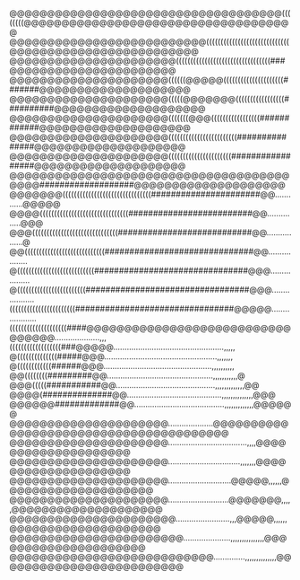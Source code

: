 @@@@@@@@@@@@@@@@@@@@@@@@@@@@@@@@@@@@((((((((@@@@@@@@@@@@@@@@@@@@@@@@@@@@@@@@@@@@
@@@@@@@@@@@@@@@@@@@@@@@@@@(((((((((((((((((((((((((((((@@@@@@@@@@@@@@@@@@@@@@@@@
@@@@@@@@@@@@@@@@@@@@@@(((((((((((((((((((((((((((((((((###@@@@@@@@@@@@@@@@@@@@@@
@@@@@@@@@@@@@@@@@@@@@((((((@@@@@(((((((((((((((((((((#######@@@@@@@@@@@@@@@@@@@@
@@@@@@@@@@@@@@@@@@@@@(((((@@@@@@@(((((((((((((((((##########@@@@@@@@@@@@@@@@@@@@
@@@@@@@@@@@@@@@@@@@@@(((((((@@@(((((((((((((((((############@@@@@@@@@@@@@@@@@@@@
@@@@@@@@@@@@@@@@@@@@@((((((((((((((((((((((((###############@@@@@@@@@@@@@@@@@@@@
@@@@@@@@@@@@@@@@@@@@@((((((((((((((((((((((#################@@@@@@@@@@@@@@@@@@@@
@@@@@@@@@@@@@@@@@@@@@@@@@@@@@@@@@@@@@@@@@###################@@@@@@@@@@@@@@@@@@@@
@@@@@@@(((((((((((((((((((((((((((((((######################@@.............@@@@@
@@@@(((((((((((((((((((((((((((((((#########################@@...............@@@
@@@((((((((((((((((((((((((((((((###########################@@.................@
@@((((((((((((((((((((((((((((##############################@@..................
@(((((((((((((((((((((((((((###############################@@@..................
@((((((((((((((((((((((((#################################@@@...................
(((((((((((((((((((((((################################@@@@@....................
((((((((((((((((((((####@@@@@@@@@@@@@@@@@@@@@@@@@@@@@@@@@....................,,,
((((((((((((((((((###@@@@@.................................................,,,,,
@((((((((((((((#####@@@..................................................,,,,,,,
@((((((((((((######@@@................................................,,,,,,,,,,
@@((((((((#########@@...............................................,,,,,,,,,,,@
@@@(((((###########@@............................................,,,,,,,,,,,,,@@
@@@@(##############@@..........................................,,,,,,,,,,,,,,@@@
@@@@@@#############@@........................................,,,,,,,,,,,,,@@@@@@
@@@@@@@@@@@@@@@@@@@@@....................@@@@@@@@@@@@@@@@@@@@@@@@@@@@@@@@@@@@@@@
@@@@@@@@@@@@@@@@@@@@@...................................,,,,@@@@@@@@@@@@@@@@@@@@
@@@@@@@@@@@@@@@@@@@@@................................,,,,,,,@@@@@@@@@@@@@@@@@@@@
@@@@@@@@@@@@@@@@@@@@@............................@@@@@,,,,,,@@@@@@@@@@@@@@@@@@@@
@@@@@@@@@@@@@@@@@@@@@...........................@@@@@@@,,,,,@@@@@@@@@@@@@@@@@@@@
@@@@@@@@@@@@@@@@@@@@@@........................,,,@@@@@,,,,,,@@@@@@@@@@@@@@@@@@@@
@@@@@@@@@@@@@@@@@@@@@@@.....................,,,,,,,,,,,,,,,@@@@@@@@@@@@@@@@@@@@@
@@@@@@@@@@@@@@@@@@@@@@@@@@@..............,,,,,,,,,,,,,,@@@@@@@@@@@@@@@@@@@@@@@@@
